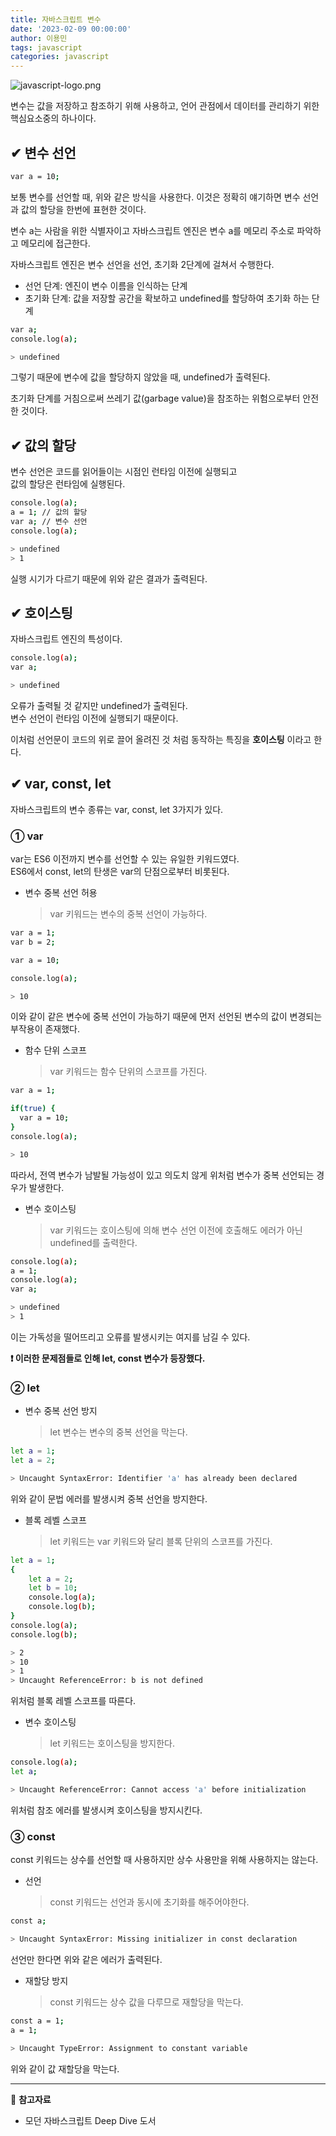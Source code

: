 ```yaml
---
title: 자바스크립트 변수
date: '2023-02-09 00:00:00'
author: 이용민
tags: javascript
categories: javascript
---
```


![javascript-logo.png](javascript-logo.png)

변수는 값을 저장하고 참조하기 위해 사용하고, 언어 관점에서 데이터를 관리하기 위한 핵심요소중의 하나이다.

## ✔ 변수 선언

```bash
var a = 10;
```

보통 변수를 선언할 때, 위와 같은 방식을 사용한다.
이것은 정확히 얘기하면 변수 선언과 값의 할당을 한번에 표현한 것이다.

변수 a는 사람을 위한 식별자이고 자바스크립트 엔진은 변수 a를 메모리 주소로 파악하고 메모리에 접근한다.

자바스크립트 엔진은 변수 선언을 선언, 초기화 2단계에 걸쳐서 수행한다.

- 선언 단계: 엔진이 변수 이름을 인식하는 단계
- 초기화 단계: 값을 저장할 공간을 확보하고 undefined를 할당하여 초기화 하는 단계

```bash
var a;
console.log(a);

> undefined
```

그렇기 때문에 변수에 값을 할당하지 않았을 때, undefined가 출력된다.

초기화 단계를 거침으로써 쓰레기 값(garbage value)을 참조하는 위험으로부터 안전한 것이다.

## ✔ 값의 할당

변수 선언은 코드를 읽어들이는 시점인 런타임 이전에 실행되고  
값의 할당은 런타임에 실행된다.

```bash
console.log(a);
a = 1; // 값의 할당
var a; // 변수 선언
console.log(a);

> undefined
> 1
```

실행 시기가 다르기 때문에 위와 같은 결과가 출력된다.

## ✔ 호이스팅

자바스크립트 엔진의 특성이다.

```bash
console.log(a);
var a;

> undefined
```

오류가 출력될 것 같지만 undefined가 출력된다.  
변수 선언이 런타임 이전에 실행되기 때문이다.

이처럼 선언문이 코드의 위로 끌어 올려진 것 처럼 동작하는 특징을 **호이스팅** 이라고 한다.

## ✔ var, const, let

자바스크립트의 변수 종류는 var, const, let 3가지가 있다.

### ① var

var는 ES6 이전까지 변수를 선언할 수 있는 유일한 키워드였다.  
ES6에서 const, let의 탄생은 var의 단점으로부터 비롯된다.

- 변수 중복 선언 허용
  > var 키워드는 변수의 중복 선언이 가능하다.

```bash
var a = 1;
var b = 2;

var a = 10;

console.log(a);

> 10
```

이와 같이 같은 변수에 중복 선언이 가능하기 때문에 먼저 선언된 변수의 값이 변경되는 부작용이 존재했다.

- 함수 단위 스코프
  > var 키워드는 함수 단위의 스코프를 가진다.

```bash
var a = 1;

if(true) {
  var a = 10;
}
console.log(a);

> 10
```

따라서, 전역 변수가 남발될 가능성이 있고 의도치 않게 위처럼 변수가 중복 선언되는 경우가 발생한다.

- 변수 호이스팅
  > var 키워드는 호이스팅에 의해 변수 선언 이전에 호출해도 에러가 아닌 undefined를 출력한다.

```bash
console.log(a);
a = 1;
console.log(a);
var a;

> undefined
> 1
```

이는 가독성을 떨어뜨리고 오류를 발생시키는 여지를 남길 수 있다.

**❗️ 이러한 문제점들로 인해 let, const 변수가 등장했다.**

### ② let

- 변수 중복 선언 방지
  > let 변수는 변수의 중복 선언을 막는다.

```bash
let a = 1;
let a = 2;

> Uncaught SyntaxError: Identifier 'a' has already been declared
```

위와 같이 문법 에러를 발생시켜 중복 선언을 방지한다.

- 블록 레벨 스코프
  > let 키워드는 var 키워드와 달리 블록 단위의 스코프를 가진다.

```bash
let a = 1;
{
    let a = 2;
    let b = 10;
    console.log(a);
    console.log(b);
}
console.log(a);
console.log(b);

> 2
> 10
> 1
> Uncaught ReferenceError: b is not defined
```

위처럼 블록 레벨 스코프를 따른다.

- 변수 호이스팅
  > let 키워드는 호이스팅을 방지한다.

```bash
console.log(a);
let a;

> Uncaught ReferenceError: Cannot access 'a' before initialization
```

위처럼 참조 에러를 발생시켜 호이스팅을 방지시킨다.

### ③ const

const 키워드는 상수를 선언할 때 사용하지만 상수 사용만을 위해 사용하지는 않는다.

- 선언
  > const 키워드는 선언과 동시에 초기화를 해주어야한다.

```bash
const a;

> Uncaught SyntaxError: Missing initializer in const declaration
```

선언만 한다면 위와 같은 에러가 출력된다.

- 재할당 방지
  > const 키워드는 상수 값을 다루므로 재할당을 막는다.

```bash
const a = 1;
a = 1;

> Uncaught TypeError: Assignment to constant variable
```

위와 같이 값 재할당을 막는다.

---

📂 **참고자료**

- 모던 자바스크립트 Deep Dive 도서
